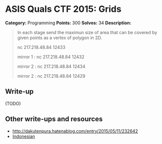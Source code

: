 # ASIS Quals CTF 2015: Grids

**Category:** Programming
**Points:** 300
**Solves:** 34
**Description:**

> In each stage send the maximun size of area that can be covered by given points as a vertex of polygon in 2D.
> 
> nc 217.218.48.84 12433
> 
> mirror 1 : nc 217.218.48.84 12432
> 
> mirror 2 : nc 217.218.48.84 12434
> 
> mirror 2 : nc 217.218.48.84 12429

## Write-up

(TODO)

## Other write-ups and resources

* <http://dakutenpura.hatenablog.com/entry/2015/05/11/232642>
* [Indonesian](https://github.com/rentjongteam/write-ups-2014/tree/master/asis-quals-2015/grids)
